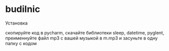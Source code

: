 # budilnic
Установка


скопируйте код в pycharm, скачайте библиотеки sleep, datetime, pyglent, преименнуйте файл mp3 с вашей музыкой в m.mp3 и засуньте в одну папку с кодом
